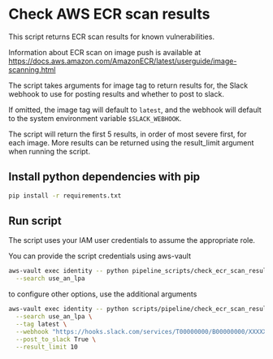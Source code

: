 # Check AWS ECR scan results

This script returns ECR scan results for known vulnerabilities.

Information about ECR scan on image push is available at <https://docs.aws.amazon.com/AmazonECR/latest/userguide/image-scanning.html>

The script takes arguments for image tag to return results for, the Slack webhook to use for posting results and whether to post to slack.

If omitted, the image tag will default to `latest`, and the webhook will default to the system environment variable `$SLACK_WEBHOOK`.

The script will return the first 5 results, in order of most severe first, for each image. More results can be returned using the result_limit argument when running the script.

## Install python dependencies with pip

``` bash
pip install -r requirements.txt
```

## Run script

The script uses your IAM user credentials to assume the appropriate role.

You can provide the script credentials using aws-vault

``` bash
aws-vault exec identity -- python pipeline_scripts/check_ecr_scan_results/aws_ecr_scan_results.py \
  --search use_an_lpa
```

to configure other options, use the additional arguments

``` bash
aws-vault exec identity -- python scripts/pipeline/check_ecr_scan_results/aws_ecr_scan_results.py \
  --search use_an_lpa \
  --tag latest \
  --webhook "https://hooks.slack.com/services/T00000000/B00000000/XXXXXXXXXXXXXXXXXXXXXXXX" \
  --post_to_slack True \
  --result_limit 10
```
